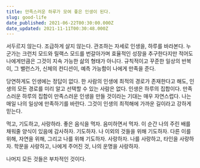 ```yaml
---
title: 만족스러운 하루가 모여 좋은 인생이 된다.
slug: good-life
date_published: 2021-06-22T00:30:00.000Z
date_updated: 2021-11-11T00:30:48.000Z
---
```


서두르지 않는다. 조급하게 살지 않는다. 관조하는 자세로 인생을, 하루를 바라본다. 누군가는 크런치 모드와 릴랙스 모드를 번갈아가며 효율적인 성장을 추구한다지만 적어도 나에게만큼은 그것이 지속 가능한 삶의 형태가 아니다. 규칙적이고 꾸준한 일상의 반복이, 그 밸런스가, 신체의 컨디션이, 예측 가능함이 나에게 만족을 준다.

당연하게도 인생에는 정답이 없다. 한 사람의 인생에 최적의 경로가 존재한다고 해도, 인생의 모든 경로를 미리 알고 선택할 수 있는 사람은 없다. 인생은 하루의 집합이다. 만족스러운 하루의 집합이 만족스러운 인생을 만들 것이라는 기대는 매우 자연스럽다. 나는 매일 나의 일상에 만족하기를 바란다. 그것이 인생의 최적해에 가까운 길이라고 강하게 믿는다.

먹고, 기도하고, 사랑하라. 좋은 음식을 먹자. 음미하면서 먹자. 이 순간 나의 주린 배를 채워줄 양식이 있음에 감사하자. 기도하자. 나 이외의 것들을 위해 기도하자. 다른 이를 위해, 자연을 위해, 그리고 나를 위해 기도하자. 사랑하자. 나를 사랑하고, 타인을 사랑하자. 학문을 사랑하고, 나에게 주어진 것, 나의 운명을 사랑하자.

나머지 모든 것들은 부차적인 것이다.
